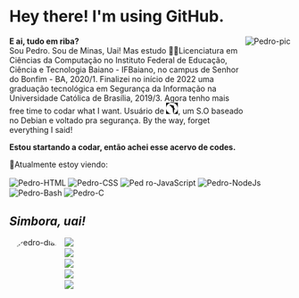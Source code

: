# **Hey there! I'm using GitHub.**

<div style="display: inline_block">
  <img align="right" alt="Pedro-pic" height="150" src="https://cdn.jsdelivr.net/gh/devicons/devicon/icons/linux/linux-original.svg">
</div>

**E ai, tudo em riba?**  
  Sou Pedro. Sou de Minas, Uai! Mas estudo ✍🏾Licenciatura em Ciências da Computação no Instituto Federal de Educação, Ciência e Tecnologia Baiano - IFBaiano, no campus de Senhor do Bonfim - BA, 2020/1. Finalizei no início de 2022 uma graduação tecnológica em Segurança da Informação na Universidade Católica de Brasília, 2019/3. Agora tenho mais free time to codar what I want. Usuário de
  <img alt="Parrot" height="20" src="./img/632px-Parrot_Logo.svg">, um S.O baseado no Debian e voltado pra segurança. By the way, forget everything I said!
  
**Estou startando a codar, então achei esse acervo de codes.**

<div>

🎯Atualmente estoy viendo:

  <img align="center" alt="Pedro-HTML" height="30" width="40" src="https://cdn.jsdelivr.net/gh/devicons/devicon/icons/html5/html5-original.svg">
  <img align="center" alt="Pedro-CSS" height="30" width="40" src="https://cdn.jsdelivr.net/gh/devicons/devicon/icons/css3/css3-original.svg">
  <img align="center" alt="Ped ro-JavaScript" height="30" width="40" src="https://cdn.jsdelivr.net/gh/devicons/devicon/icons/javascript/javascript-original.svg">
  <img align="center" alt="Pedro-NodeJs" height="30" width="40" src="https://cdn.jsdelivr.net/gh/devicons/devicon/icons/nodejs/nodejs-original.svg">
  <img align="center" alt="Pedro-Bash" height="30" width="40" src="https://cdn.jsdelivr.net/gh/devicons/devicon/icons/bash/bash-original.svg">
  <img align="center" alt="Pedro-C" height="30" width="40" src="https://cdn.jsdelivr.net/gh/devicons/devicon/icons/c/c-original.svg">
</div>

## ***Simbora, uai!***

<div>
  <div>
    <a target="_blank" href= "http://www.diarionfoot.wordpress.com">
    <img align="left" alt="Pedro-diario" height="150" style="border-radius:50px;" src="https://cdn.jsdelivr.net/gh/devicons/devicon/icons/wordpress/wordpress-plain.svg">
    </a>
  </div>
  <div>
    <a target="_blank" href="https://www.youtube.com/channel/UCKahbqxT42vVKepTWOe_NuA/featured">
    <img src="https://img.shields.io/badge/ YouTube-FF0000?style=for-the-badge&logo=youtube&logoColor=white" target="_blank">
    </a>
  </div>
  <div>
    <a target="_blank" href="https://www.youtube.com/user/Pedrobolfute/videos">
    <img src="https://img.shields.io/badge/YouTube_Gaming-FF0000?style=for-the-badge&logo=youtube-gaming&logoColor=white"
    target="_blank">
    </a>
  </div>
  <div>
    <a target="_blank" href="https://discord.gg/KU4YNdBBv6">
    <img src="https://img.shields.io/badge/Discord-7289DA?style=for-the-badge&logo=discord&logoColor=white" target= "_blank">
    </a>
  </div>
  <div>
    <a target="_blank" href="https://www.instagram.com/pedrobolfute/">
    <img src="https://img.shields.io/badge/Instagram-E4405F?style=for-the-badge&logo=instagram&logoColor=white" target="_blank">
    </a>
  </div>
  <div>
    <a target="_blank" href="https://www.linkedin.com/in/pedro-henrique-s-724331131/">
    <img src="https://img.shields.io/badge/LinkedIn-0077B5?style=for-the-badge&logo=linkedin&logoColor=white" target="_blank">
</div>
